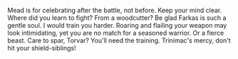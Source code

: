 Mead is for celebrating after the battle, not before. Keep your mind clear.
Where did you learn to fight? From a woodcutter?
Be glad Farkas is such a gentle soul. I would train you harder.
Roaring and flailing your weapon may look intimidating, yet you are no match for a seasoned warrior. Or a fierce beast.
Care to spar, Torvar? You'll need the training.
Trinimac's mercy, don't hit your shield-siblings!
